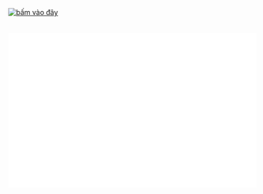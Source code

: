 <!-- text -->
 <a href="https://nhw-yie.github.io/gift/" target="blank">
    <img width="90" height="90"  alt="bấm vào đây" />
  </a>
</br>
</br>
</br>
<a href="#" target="_blank">
  
  <img src="text.svg" width="1200" alt="text" />
</a>
